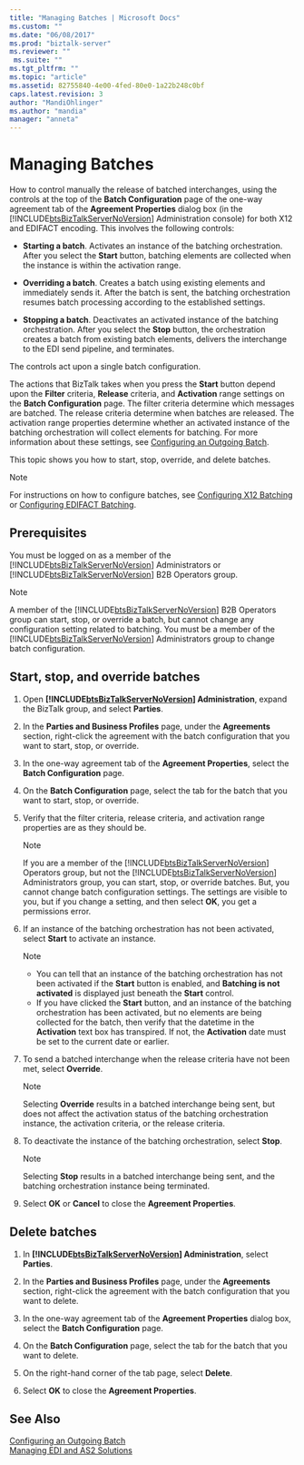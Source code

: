 ```yaml
---
title: "Managing Batches | Microsoft Docs"
ms.custom: ""
ms.date: "06/08/2017"
ms.prod: "biztalk-server"
ms.reviewer: ""
 ms.suite: ""
ms.tgt_pltfrm: ""
ms.topic: "article"
ms.assetid: 82755840-4e00-4fed-80e0-1a22b248c0bf
caps.latest.revision: 3
author: "MandiOhlinger"
ms.author: "mandia"
manager: "anneta"
---
```

# Managing Batches
How to control manually the release of batched interchanges, using the controls at the top of the **Batch Configuration** page of the one-way agreement tab of the **Agreement Properties** dialog box (in the [!INCLUDE[btsBizTalkServerNoVersion](../includes/btsbiztalkservernoversion-md.md)] Administration console) for both X12 and EDIFACT encoding. This involves the following controls:  
  
-   **Starting a batch**. Activates an instance of the batching orchestration. After you select the **Start** button, batching elements are collected when the instance is within the activation range.  
  
-   **Overriding a batch**. Creates a batch using existing elements and immediately sends it. After the batch is sent, the batching orchestration resumes batch processing according to the established settings.  
  
-   **Stopping a batch**. Deactivates an activated instance of the batching orchestration. After you select the **Stop** button, the orchestration creates a batch from existing batch elements, delivers the interchange to the EDI send pipeline, and terminates.  
  
 The controls act upon a single batch configuration.  
  
 The actions that BizTalk takes when you press the **Start** button depend upon the **Filter** criteria, **Release** criteria, and **Activation** range settings on the **Batch Configuration** page. The filter criteria determine which messages are batched. The release criteria determine when batches are released. The activation range properties determine whether an activated instance of the batching orchestration will collect elements for batching. For more information about these settings, see [Configuring an Outgoing Batch](../core/configuring-an-outgoing-batch.md).  

This topic shows you how to start, stop, override, and delete batches.  

> [!NOTE]
>  For instructions on how to configure batches, see [Configuring X12 Batching](../core/configuring-batching-x12.md) or [Configuring EDIFACT Batching](../core/configuring-batching-edifact.md). 
  
## Prerequisites  
 You must be logged on as a member of the [!INCLUDE[btsBizTalkServerNoVersion](../includes/btsbiztalkservernoversion-md.md)] Administrators or [!INCLUDE[btsBizTalkServerNoVersion](../includes/btsbiztalkservernoversion-md.md)] B2B Operators group.  
  
> [!NOTE]
>  A member of the [!INCLUDE[btsBizTalkServerNoVersion](../includes/btsbiztalkservernoversion-md.md)] B2B Operators group can start, stop, or override a batch, but cannot change any configuration setting related to batching. You must be a member of the [!INCLUDE[btsBizTalkServerNoVersion](../includes/btsbiztalkservernoversion-md.md)] Administrators group to change batch configuration.  
  
## Start, stop, and override batches  
  
1.  Open **[!INCLUDE[btsBizTalkServerNoVersion](../includes/btsbiztalkservernoversion-md.md)] Administration**, expand the BizTalk group, and select **Parties**.  
  
2.  In the **Parties and Business Profiles** page, under the **Agreements** section, right-click the agreement with the batch configuration that you want to start, stop, or override.  
  
3.  In the one-way agreement tab of the **Agreement Properties**, select the **Batch Configuration** page.  
  
4.  On the **Batch Configuration** page, select the tab for the batch that you want to start, stop, or override.  
  
5.  Verify that the filter criteria, release criteria, and activation range properties are as they should be.  
  
    > [!NOTE]
    >  If you are a member of the [!INCLUDE[btsBizTalkServerNoVersion](../includes/btsbiztalkservernoversion-md.md)] Operators group, but not the [!INCLUDE[btsBizTalkServerNoVersion](../includes/btsbiztalkservernoversion-md.md)] Administrators group, you can start, stop, or override batches. But, you cannot change batch configuration settings. The settings are visible to you, but if you change a setting, and then select **OK**, you get a permissions error.  
  
6.  If an instance of the batching orchestration has not been activated, select **Start** to activate an instance.  
  
    > [!NOTE]
    >  - You can tell that an instance of the batching orchestration has not been activated if the **Start** button is enabled, and **Batching is not activated** is displayed just beneath the **Start** control.  
    >  - If you have clicked the **Start** button, and an instance of the batching orchestration has been activated, but no elements are being collected for the batch, then verify that the datetime in the **Activation** text box has transpired. If not, the **Activation** date must be set to the current date or earlier.  
  
7.  To send a batched interchange when the release criteria have not been met, select **Override**.  
  
    > [!NOTE]
    >  Selecting **Override** results in a batched interchange being sent, but does not affect the activation status of the batching orchestration instance, the activation criteria, or the release criteria.  
  
8.  To deactivate the instance of the batching orchestration, select **Stop**.  
  
    > [!NOTE]
    >  Selecting **Stop** results in a batched interchange being sent, and the batching orchestration instance being terminated.  
  
9. Select **OK** or **Cancel** to close the **Agreement Properties**.  

## Delete batches  
  
1.  In **[!INCLUDE[btsBizTalkServerNoVersion](../includes/btsbiztalkservernoversion-md.md)] Administration**, select **Parties**.  
  
2.  In the **Parties and Business Profiles** page, under the **Agreements** section, right-click the agreement with the batch configuration that you want to delete.  
  
3.  In the one-way agreement tab of the **Agreement Properties** dialog box, select the **Batch Configuration** page.  
  
4.  On the **Batch Configuration** page, select the tab for the batch that you want to delete.  
  
5.  On the right-hand corner of the tab page, select **Delete**.  
  
6.  Select **OK** to close the **Agreement Properties**.  

  
## See Also  
 [Configuring an Outgoing Batch](../core/configuring-an-outgoing-batch.md)  
 [Managing EDI and AS2 Solutions](../core/managing-edi-and-as2-solutions.md)